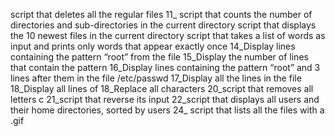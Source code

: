  script that deletes all the regular files
11_ script that counts the number of directories and sub-directories in the current directory
script that displays the 10 newest files in the current directory
script that takes a list of words as input and prints only words that appear exactly once
14_Display lines containing the pattern “root” from the file
15_Display the number of lines that contain the pattern
16_Display lines containing the pattern “root” and 3 lines after them in the file /etc/passwd
17_Display all the lines in the file
18_Display all lines of 
18_Replace all characters
20_script that removes all letters c
21_script that reverse its input
22_script that displays all users and their home directories, sorted by users
24_ script that lists all the files with a .gif
